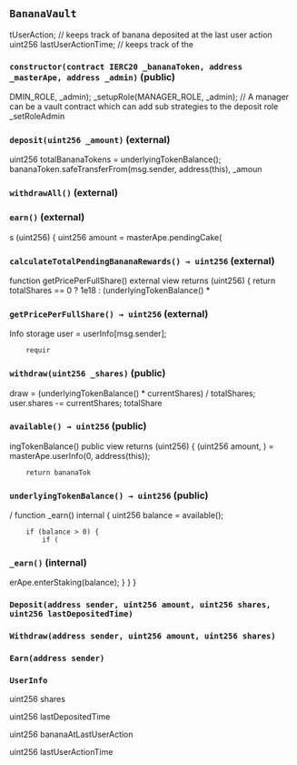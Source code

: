 ## `BananaVault`

tUserAction; // keeps track of banana deposited at the last user action
        uint256 lastUserActionTime; // keeps track of the




### `constructor(contract IERC20 _bananaToken, address _masterApe, address _admin)` (public)

DMIN_ROLE, _admin);
        _setupRole(MANAGER_ROLE, _admin);
        // A manager can be a vault contract which can add sub strategies to the deposit role
        _setRoleAdmin



### `deposit(uint256 _amount)` (external)

uint256 totalBananaTokens = underlyingTokenBalance();
        bananaToken.safeTransferFrom(msg.sender, address(this), _amoun



### `withdrawAll()` (external)





### `earn()` (external)

s (uint256)
    {
        uint256 amount = masterApe.pendingCake(



### `calculateTotalPendingBananaRewards() → uint256` (external)

function getPricePerFullShare() external view returns (uint256) {
        return totalShares == 0 ? 1e18 : (underlyingTokenBalance() *



### `getPricePerFullShare() → uint256` (external)

Info storage user = userInfo[msg.sender];

        requir



### `withdraw(uint256 _shares)` (public)

draw = (underlyingTokenBalance() * currentShares) / totalShares;
        user.shares -= currentShares;
        totalShare



### `available() → uint256` (public)

ingTokenBalance() public view returns (uint256) {
        (uint256 amount, ) = masterApe.userInfo(0, address(this));

        return bananaTok



### `underlyingTokenBalance() → uint256` (public)

/
    function _earn() internal {
        uint256 balance = available();

        if (balance > 0) {
            if (



### `_earn()` (internal)

erApe.enterStaking(balance);
        }
    }
}




### `Deposit(address sender, uint256 amount, uint256 shares, uint256 lastDepositedTime)`





### `Withdraw(address sender, uint256 amount, uint256 shares)`





### `Earn(address sender)`






### `UserInfo`


uint256 shares


uint256 lastDepositedTime


uint256 bananaAtLastUserAction


uint256 lastUserActionTime




